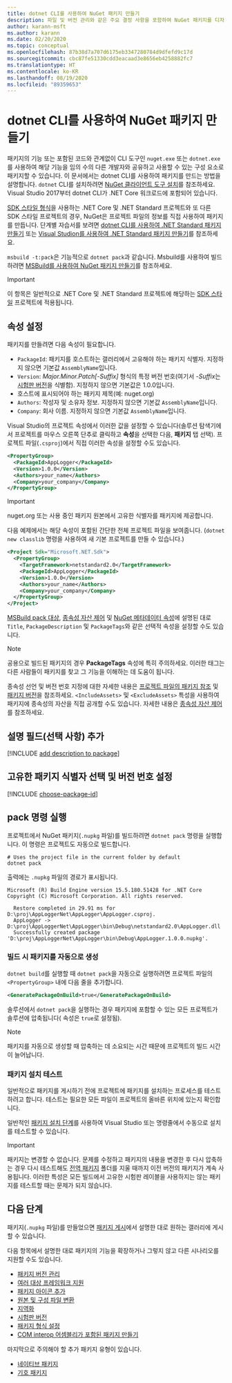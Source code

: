 ```yaml
---
title: dotnet CLI를 사용하여 NuGet 패키지 만들기
description: 파일 및 버전 관리와 같은 주요 결정 사항을 포함하여 NuGet 패키지를 디자인하고 만드는 과정을 자세히 안내합니다.
author: karann-msft
ms.author: karann
ms.date: 02/20/2020
ms.topic: conceptual
ms.openlocfilehash: 87b38d7a707d6175eb3347280784d9dfefd9c17d
ms.sourcegitcommit: cbc87fe51330cdd3eacaad3e8656eb4258882fc7
ms.translationtype: HT
ms.contentlocale: ko-KR
ms.lasthandoff: 08/19/2020
ms.locfileid: "89359653"
---
```

# <a name="create-a-nuget-package-using-the-dotnet-cli"></a>dotnet CLI를 사용하여 NuGet 패키지 만들기

패키지의 기능 또는 포함된 코드와 관계없이 CLI 도구인 `nuget.exe` 또는 `dotnet.exe`를 사용하여 해당 기능을 임의 수의 다른 개발자와 공유하고 사용할 수 있는 구성 요소로 패키지할 수 있습니다. 이 문서에서는 dotnet CLI를 사용하여 패키지를 만드는 방법을 설명합니다. `dotnet` CLI를 설치하려면 [NuGet 클라이언트 도구 설치](../install-nuget-client-tools.md)를 참조하세요. Visual Studio 2017부터 dotnet CLI가 .NET Core 워크로드에 포함되어 있습니다.

[SDK 스타일 형식](../resources/check-project-format.md)을 사용하는 .NET Core 및 .NET Standard 프로젝트와 또 다른 SDK 스타일 프로젝트의 경우, NuGet은 프로젝트 파일의 정보를 직접 사용하여 패키지를 만듭니다. 단계별 자습서를 보려면 [dotnet CLI를 사용하여 .NET Standard 패키지 만들기](../quickstart/create-and-publish-a-package-using-the-dotnet-cli.md) 또는 [Visual Studion를 사용하여 .NET Standard 패키지 만들기](../quickstart/create-and-publish-a-package-using-visual-studio.md)를 참조하세요.

`msbuild -t:pack`은 기능적으로 `dotnet pack`과 같습니다. Msbuild를 사용하여 빌드하려면 [MSBuild를 사용하여 NuGet 패키지 만들기](creating-a-package-msbuild.md)를 참조하세요.

> [!IMPORTANT]
> 이 항목은 일반적으로 .NET Core 및 .NET Standard 프로젝트에 해당하는 [SDK 스타일](../resources/check-project-format.md) 프로젝트에 적용됩니다.

## <a name="set-properties"></a>속성 설정

패키지를 만들려면 다음 속성이 필요합니다.

- `PackageId`: 패키지를 호스트하는 갤러리에서 고유해야 하는 패키지 식별자. 지정하지 않으면 기본값 `AssemblyName`입니다.
- `Version`: *Major.Minor.Patch[-Suffix]* 형식의 특정 버전 번호(여기서 *-Suffix*는 [시험판 버전](prerelease-packages.md)을 식별함). 지정하지 않으면 기본값은 1.0.0입니다.
- 호스트에 표시되어야 하는 패키지 제목(예: nuget.org)
- `Authors`: 작성자 및 소유자 정보. 지정하지 않으면 기본값 `AssemblyName`입니다.
- `Company`: 회사 이름. 지정하지 않으면 기본값 `AssemblyName`입니다.

Visual Studio의 프로젝트 속성에서 이러한 값을 설정할 수 있습니다(솔루션 탐색기에서 프로젝트를 마우스 오른쪽 단추로 클릭하고 **속성**을 선택한 다음, **패키지** 탭 선택). 프로젝트 파일(`.csproj`)에서 직접 이러한 속성을 설정할 수도 있습니다.

```xml
<PropertyGroup>
  <PackageId>AppLogger</PackageId>
  <Version>1.0.0</Version>
  <Authors>your_name</Authors>
  <Company>your_company</Company>
</PropertyGroup>
```

> [!Important]
> nuget.org 또는 사용 중인 패키지 원본에서 고유한 식별자를 패키지에 제공합니다.

다음 예제에서는 해당 속성이 포함된 간단한 전체 프로젝트 파일을 보여줍니다. (`dotnet new classlib` 명령을 사용하여 새 기본 프로젝트를 만들 수 있습니다.)

```xml
<Project Sdk="Microsoft.NET.Sdk">
  <PropertyGroup>
    <TargetFramework>netstandard2.0</TargetFramework>
    <PackageId>AppLogger</PackageId>
    <Version>1.0.0</Version>
    <Authors>your_name</Authors>
    <Company>your_company</Company>
  </PropertyGroup>
</Project>
```

[MSBuild pack 대상](../reference/msbuild-targets.md#pack-target), [종속성 자산 제어](../consume-packages/package-references-in-project-files.md#controlling-dependency-assets) 및 [NuGet 메타데이터 속성](/dotnet/core/tools/csproj#nuget-metadata-properties)에 설명된 대로 `Title`, `PackageDescription` 및 `PackageTags`와 같은 선택적 속성을 설정할 수도 있습니다.

> [!NOTE]
> 공용으로 빌드된 패키지의 경우 **PackageTags** 속성에 특히 주의하세요. 이러한 태그는 다른 사람들이 패키지를 찾고 그 기능을 이해하는 데 도움이 됩니다.

종속성 선언 및 버전 번호 지정에 대한 자세한 내용은 [프로젝트 파일의 패키지 참조](../consume-packages/package-references-in-project-files.md) 및 [패키지 버전](../concepts/package-versioning.md)을 참조하세요. `<IncludeAssets>` 및 `<ExcludeAssets>` 특성을 사용하여 패키지에 종속성의 자산을 직접 공개할 수도 있습니다. 자세한 내용은 [종속성 자산 제어](../consume-packages/package-references-in-project-files.md#controlling-dependency-assets)를 참조하세요.

## <a name="add-an-optional-description-field"></a>설명 필드(선택 사항) 추가

[!INCLUDE [add description to package](includes/add-description.md)]

## <a name="choose-a-unique-package-identifier-and-set-the-version-number"></a>고유한 패키지 식별자 선택 및 버전 번호 설정

[!INCLUDE [choose-package-id](includes/choose-package-id.md)]

## <a name="run-the-pack-command"></a>pack 명령 실행

프로젝트에서 NuGet 패키지(`.nupkg` 파일)를 빌드하려면 `dotnet pack` 명령을 실행합니다. 이 명령은 프로젝트도 자동으로 빌드합니다.

```dotnetcli
# Uses the project file in the current folder by default
dotnet pack
```

출력에는 `.nupkg` 파일의 경로가 표시됩니다.

```output
Microsoft (R) Build Engine version 15.5.180.51428 for .NET Core
Copyright (C) Microsoft Corporation. All rights reserved.

  Restore completed in 29.91 ms for D:\proj\AppLoggerNet\AppLogger\AppLogger.csproj.
  AppLogger -> D:\proj\AppLoggerNet\AppLogger\bin\Debug\netstandard2.0\AppLogger.dll
  Successfully created package 'D:\proj\AppLoggerNet\AppLogger\bin\Debug\AppLogger.1.0.0.nupkg'.
```

### <a name="automatically-generate-package-on-build"></a>빌드 시 패키지를 자동으로 생성

`dotnet build`를 실행할 때 `dotnet pack`을 자동으로 실행하려면 프로젝트 파일의 `<PropertyGroup>` 내에 다음 줄을 추가합니다.

```xml
<GeneratePackageOnBuild>true</GeneratePackageOnBuild>
```

솔루션에서 `dotnet pack`을 실행하는 경우 패키지에 포함할 수 있는 모든 프로젝트가 솔루션에 압축됩니다([<IsPackable>](/dotnet/core/tools/csproj#nuget-metadata-properties) 속성은 `true`로 설정됨).

> [!NOTE]
> 패키지를 자동으로 생성할 때 압축하는 데 소요되는 시간 때문에 프로젝트의 빌드 시간이 늘어납니다.

### <a name="test-package-installation"></a>패키지 설치 테스트

일반적으로 패키지를 게시하기 전에 프로젝트에 패키지를 설치하는 프로세스를 테스트하려고 합니다. 테스트는 필요한 모든 파일이 프로젝트의 올바른 위치에 있는지 확인합니다.

일반적인 [패키지 설치 단계](../consume-packages/overview-and-workflow.md#ways-to-install-a-nuget-package)를 사용하여 Visual Studio 또는 명령줄에서 수동으로 설치를 테스트할 수 있습니다.

> [!IMPORTANT]
> 패키지는 변경할 수 없습니다. 문제를 수정하고 패키지의 내용을 변경한 후 다시 압축하는 경우 다시 테스트해도 [전역 패키지](../consume-packages/managing-the-global-packages-and-cache-folders.md#clearing-local-folders) 폴더를 지울 때까지 이전 버전의 패키지가 계속 사용됩니다. 이러한 특성은 모든 빌드에서 고유한 시험판 레이블을 사용하지는 않는 패키지를 테스트할 때는 문제가 되지 않습니다.

## <a name="next-steps"></a>다음 단계

패키지(`.nupkg` 파일)를 만들었으면 [패키지 게시](../nuget-org/publish-a-package.md)에서 설명한 대로 원하는 갤러리에 게시할 수 있습니다.

다음 항목에서 설명한 대로 패키지의 기능을 확장하거나 그렇지 않고 다른 시나리오를 지원할 수도 있습니다.

- [패키지 버전 관리](../concepts/package-versioning.md)
- [여러 대상 프레임워크 지원](../create-packages/multiple-target-frameworks-project-file.md)
- [패키지 아이콘 추가](../reference/nuspec.md#icon)
- [원본 및 구성 파일 변환](../create-packages/source-and-config-file-transformations.md)
- [지역화](../create-packages/creating-localized-packages.md)
- [시험판 버전](../create-packages/prerelease-packages.md)
- [패키지 형식 설정](../create-packages/set-package-type.md)
- [COM interop 어셈블리가 포함된 패키지 만들기](../create-packages/author-packages-with-COM-interop-assemblies.md)

마지막으로 주의해야 할 추가 패키지 유형이 있습니다.

- [네이티브 패키지](../guides/native-packages.md)
- [기호 패키지](../create-packages/symbol-packages-snupkg.md)
